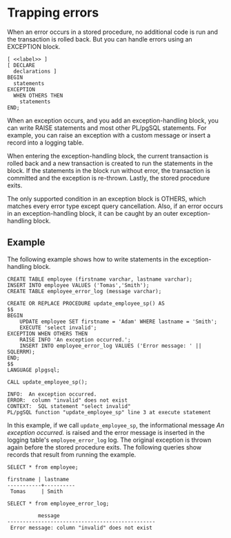 # Trapping errors<a name="stored-procedure-trapping-errors"></a>

When an error occurs in a stored procedure, no additional code is run and the transaction is rolled back\. But you can handle errors using an EXCEPTION block\.

```
[ <<label>> ]
[ DECLARE
  declarations ]
BEGIN
  statements
EXCEPTION
  WHEN OTHERS THEN
    statements
END;
```

When an exception occurs, and you add an exception\-handling block, you can write RAISE statements and most other PL/pgSQL statements\. For example, you can raise an exception with a custom message or insert a record into a logging table\.

When entering the exception\-handling block, the current transaction is rolled back and a new transaction is created to run the statements in the block\. If the statements in the block run without error, the transaction is committed and the exception is re\-thrown\. Lastly, the stored procedure exits\.

The only supported condition in an exception block is OTHERS, which matches every error type except query cancellation\. Also, if an error occurs in an exception\-handling block, it can be caught by an outer exception\-handling block\.

## Example<a name="stored-procedure-trapping-errors-examples"></a>

The following example shows how to write statements in the exception\-handling block\.

```
CREATE TABLE employee (firstname varchar, lastname varchar);
INSERT INTO employee VALUES ('Tomas','Smith');
CREATE TABLE employee_error_log (message varchar);

CREATE OR REPLACE PROCEDURE update_employee_sp() AS
$$
BEGIN
    UPDATE employee SET firstname = 'Adam' WHERE lastname = 'Smith';
    EXECUTE 'select invalid';
EXCEPTION WHEN OTHERS THEN
    RAISE INFO 'An exception occurred.';
    INSERT INTO employee_error_log VALUES ('Error message: ' || SQLERRM);
END;
$$ 
LANGUAGE plpgsql;

CALL update_employee_sp();

INFO:  An exception occurred.
ERROR:  column "invalid" does not exist
CONTEXT:  SQL statement "select invalid"
PL/pgSQL function "update_employee_sp" line 3 at execute statement
```

In this example, if we call `update_employee_sp`, the informational message *An exception occurred\.* is raised and the error message is inserted in the logging table's `employee_error_log` log\. The original exception is thrown again before the stored procedure exits\. The following queries show records that result from running the example\.

```
SELECT * from employee;

firstname | lastname 
-----------+----------
 Tomas     | Smith

SELECT * from employee_error_log;

          message                     
------------------------------------------------
 Error message: column "invalid" does not exist
```